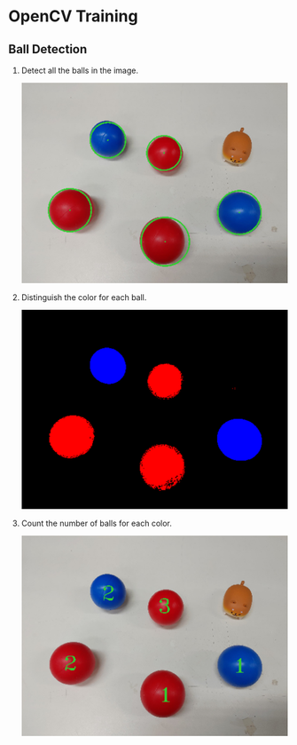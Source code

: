 # OpenCV Training

## Ball Detection
1. Detect all the balls in the image.
    <p align="center"> 
    <img src="./image/p1.png" alt="drawing" width="500"/>
    </p>
2. Distinguish the color for each ball.
    <p align="center"> 
    <img src="./image/p2.png" alt="drawing" width="500"/>
    </p>
3. Count the number of balls for each color.
    <p align="center"> 
    <img src="./image/p3.png" alt="drawing" width="500"/>
    </p>